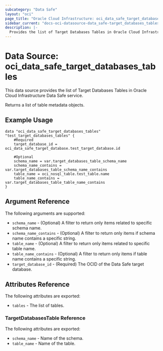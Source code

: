 ```yaml
---
subcategory: "Data Safe"
layout: "oci"
page_title: "Oracle Cloud Infrastructure: oci_data_safe_target_databases_tables"
sidebar_current: "docs-oci-datasource-data_safe-target_databases_tables"
description: |-
  Provides the list of Target Databases Tables in Oracle Cloud Infrastructure Data Safe service
---
```


# Data Source: oci_data_safe_target_databases_tables
This data source provides the list of Target Databases Tables in Oracle Cloud Infrastructure Data Safe service.

Returns a list of table metadata objects.


## Example Usage

```hcl
data "oci_data_safe_target_databases_tables" "test_target_databases_tables" {
	#Required
	target_database_id = oci_data_safe_target_database.test_target_database.id

	#Optional
	schema_name = var.target_databases_table_schema_name
	schema_name_contains = var.target_databases_table_schema_name_contains
	table_name = oci_nosql_table.test_table.name
	table_name_contains = var.target_databases_table_table_name_contains
}
```

## Argument Reference

The following arguments are supported:

* `schema_name` - (Optional) A filter to return only items related to specific schema name.
* `schema_name_contains` - (Optional) A filter to return only items if schema name contains a specific string.
* `table_name` - (Optional) A filter to return only items related to specific table name.
* `table_name_contains` - (Optional) A filter to return only items if table name contains a specific string.
* `target_database_id` - (Required) The OCID of the Data Safe target database.


## Attributes Reference

The following attributes are exported:

* `tables` - The list of tables.

### TargetDatabasesTable Reference

The following attributes are exported:

* `schema_name` - Name of the schema.
* `table_name` - Name of the table.

